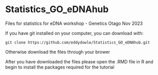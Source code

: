 # Statistics_GO_eDNAhub
Files for statistics for eDNA workshop - Genetics Otago Nov 2023 

If you have git installed on your computer, you can download with:

```
git clone https://github.com/eddydowle/Statistics_GO_eDNAhub.git
```

Otherwise download the files through your brower

After you have downloaded the files please open the .RMD file in R and begin to install the packages required for the tutorial 
